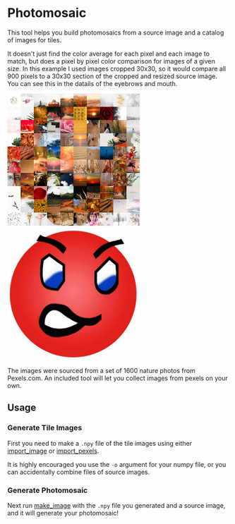 # Photomosaic

This tool helps you build photomosaics from a source image and a catalog of images for tiles.

It doesn't just find the color average for each pixel and each image to match, but does a pixel by pixel color comparison for images of a given size. In this example I used images cropped 30x30, so it would compare all 900 pixels to a 30x30 section of the cropped and resized source image. You can see this in the datails of the eyebrows and mouth.

![photomosaic](example/10x10_angryface.png)
<img src="example/angryface.png" height="300"/>

The images were sourced from a set of 1600 nature photos from Pexels.com. An included tool will let you collect images from pexels on your own.

## Usage

### Generate Tile Images

First you need to make a `.npy` file of the tile images using either [import_image](import_image.py) or [import_pexels](import_pexels.py).

It is highly encouraged you use the `-o` argument for your numpy file, or you can accidentally combine files of source images.

### Generate Photomosaic

Next run [make_image](make_image.py) with the `.npy` file you generated and a source image, and it will generate your photomosaic!
